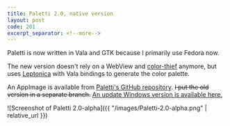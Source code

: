 ```yaml
---
title: Paletti 2.0, native version
layout: post
code: 201
excerpt_separator: <!--more-->
---
```


Paletti is now written in Vala and GTK because I primarily use Fedora now.

The new version doesn't rely on a WebView and [color-thief](https://lokeshdhakar.com/projects/color-thief/) anymore, but uses [Leptonica](http://leptonica.org/) with Vala bindings to generate the color palette.

An AppImage is available from [Paletti's GitHub repository](https://github.com/Eroica/Paletti). <del>I put the old version in a separate branch.</del> <ins> <a href="https://github.com/Eroica/Paletti-Windows">An update Windows version is available here</a>.</ins>

![Screenshot of Paletti 2.0-alpha]({{ "/images/Paletti-2.0-alpha.png" | relative_url }})

<!--more-->
